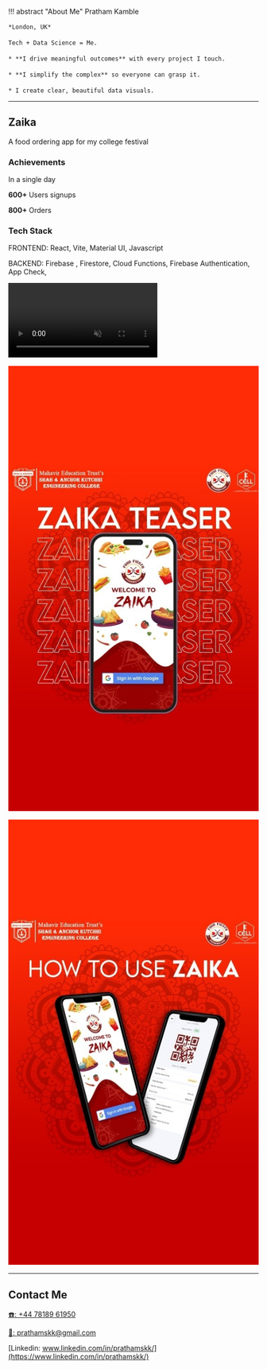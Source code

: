 !!! abstract "About Me"
    Pratham Kamble

    *London, UK*

    Tech + Data Science = Me.

    * **I drive meaningful outcomes** with every project I touch.

    * **I simplify the complex** so everyone can grasp it.

    * I create clear, beautiful data visuals.

---

## Zaika
A food ordering app for my college festival

### Achievements

In a single day 

**600+** Users signups

**800+** Orders 



### Tech Stack
FRONTEND: React, Vite, Material UI, Javascript

BACKEND: Firebase , Firestore, Cloud Functions, Firebase Authentication,  App Check, 

<video controls autoplay muted>
<source src="/zaika_how_to_app.mp4" type="video/mp4">
</video>

![zaika teaser](/zaika_teaser.jpg)

![zaika how to use thumbnail](/zaika_usage_thumbnail.jpg)


---




## Contact Me

[☎️: +44 78189 61950](tel:+447818961950)

[📧: prathamskk@gmail.com](mailto:prathamskk@gmail.com)

[Linkedin: www.linkedin.com/in/prathamskk/](https://www.linkedin.com/in/prathamskk/)